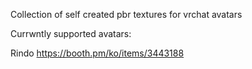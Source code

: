 Collection of self created pbr textures for vrchat avatars

Currwntly supported avatars:

Rindo
https://booth.pm/ko/items/3443188